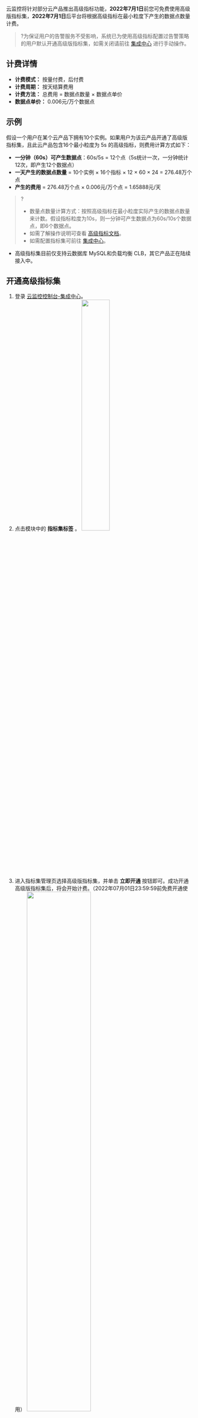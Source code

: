 云监控将针对部分云产品推出高级指标功能，**2022年7月1日**前您可免费使用高级版指标集，**2022年7月1日**后平台将根据高级指标在最小粒度下产生的数据点数量计费。
>?为保证用户的告警服务不受影响，系统已为使用高级指标配置过告警策略的用户默认开通高级版指标集，如需关闭请前往 [集成中心](https://console.cloud.tencent.com/monitor/integration) 进行手动操作。


## 计费详情 
- **计费模式：** 按量付费，后付费
- **计费周期：** 按天结算费用
- **计费方法：** 总费用 = 数据点数量 × 数据点单价
- **数据点单价：** 0.006元/万个数据点


## 示例
假设一个用户在某个云产品下拥有10个实例。如果用户为该云产品开通了高级版指标集，且此云产品包含16个最小粒度为 5s 的高级指标，则费用计算方式如下：
- **一分钟（60s）可产生数据点**：60s/5s = 12个点（5s统计一次，一分钟统计12次，即产生12个数据点）
- **一天产生的数据点数量** = 10个实例 × 16个指标 × 12 × 60 × 24 = 276.48万个点 
- **产生的费用** = 276.48万个点 × 0.006元/万个点 = 1.65888元/天


>?
>- 数量点数量计算方式：按照高级指标在最小粒度实际产生的数据点数量来计数。假设指标粒度为10s，则一分钟可产生数据点为60s/10s个数据点，即6个数据点。
 >  - 如需了解操作说明可查看 [高级指标文档](https://cloud.tencent.com/document/product/248/74347)。
 >  - 如需配置指标集可前往 [集成中心](https://console.cloud.tencent.com/monitor/integration)。
- 高级指标集目前仅支持云数据库 MySQL和负载均衡 CLB，其它产品正在陆续接入中。

## 开通高级指标集
1. 登录 [云监控控制台-集成中心](https://console.cloud.tencent.com/monitor/integration)。
2. 点击模块中的 **指标集标签** 。
<img src="https://qcloudimg.tencent-cloud.cn/raw/c6ca972c317f991b1e0f5ecaf18b59ee.png" width="40%"></img>
3. 进入指标集管理页选择高级版指标集，并单击 **立即开通** 按钮即可。成功开通高级版指标集后，将会开始计费。（2022年07月01日23:59:59前免费开通使用）
<img src="https://qcloudimg.tencent-cloud.cn/raw/29ea9ac77b56b9799ab02d106013c33f.png" width="60%"></img>


## 关闭高级指标集
1. 登录 [云监控控制台-集成中心](https://console.cloud.tencent.com/monitor/integration)。
2. 点击模块中**指标集标签**。
<img src="https://qcloudimg.tencent-cloud.cn/raw/f98c0e2b9dfa613f04f1b768043d8bea.png" width="40%"></img>

3. 进入指标集管理页选择基础版指标集，并单击 **免费使用** 按钮即可，成功切换为基础版指标集后将会停止计费。
<img src="https://qcloudimg.tencent-cloud.cn/raw/d7cde17b1318b9b167deb9b23d9a7043.png" width="60%"></img>
